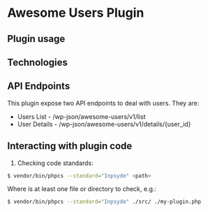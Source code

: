 # Awesome Users Plugin

## Plugin usage

## Technologies

## API Endpoints
This plugin expose two API endpoints to deal with users. They are:
- Users List - /wp-json/awesome-users/v1/list
- User Details - /wp-json/awesome-users/v1/details/{user_id}

## Interacting with plugin code

1. Checking code standards:
```sh
$ vendor/bin/phpcs --standard="Inpsyde" <path>
```
Where <path> is at least one file or directory to check, e.g.:
```sh
$ vendor/bin/phpcs --standard="Inpsyde" ./src/ ./my-plugin.php
```